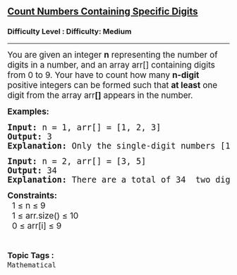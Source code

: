 <h2><a href="https://www.geeksforgeeks.org/problems/count-numbers-containing-specific-digits/1?_gl=1*y23x6f*_up*MQ..*_gs*MQ..&gclid=CjwKCAjwp_LDBhBCEiwAK7FnkrPAUPO0Na9A-TVbI3mne4pcJjq4WuuKrBwPv5fcMrpO85T-b6TQERoCQ3IQAvD_BwE&gbraid=0AAAAAC9yBkCyjlF8eBFja9OWJ0NyN2doT">Count Numbers Containing Specific Digits</a></h2><h3>Difficulty Level : Difficulty: Medium</h3><hr><div class="problems_problem_content__Xm_eO"><p><span style="font-size: 14pt;">You are given an integer <strong>n</strong> representing the number of digits in a number, and an array arr[] containing digits from 0 to 9. Your have to count how many <strong data-start="268" data-end="279">n-digit</strong> positive integers can be formed such that <strong>at least</strong> one digit from the array arr<strong>[]</strong> appears in the number.</span><span style="font-size: 14pt;"><br></span></p>
<p><strong><span style="font-size: 14pt;">Examples:<br></span></strong></p>
<pre><strong><span style="font-size: 14pt;">Input: </span></strong><span style="font-size: 14pt;">n = 1, arr[] = [1, 2, 3]</span><strong><span style="font-size: 14pt;"><br>Output: </span></strong><span style="font-size: 14pt;">3</span><strong><span style="font-size: 14pt;"><br>Explanation: </span></strong><span style="font-size: 14pt;">Only the single-digit numbers [1, 2, 3] satisfy the condition.</span></pre>
<pre><strong><span style="font-size: 14pt;">Input: </span></strong><span style="font-size: 14pt;">n = 2, arr[] = [3, 5]</span><strong><span style="font-size: 14pt;"><br>Output: </span></strong><span style="font-size: 14pt;">34</span><strong><span style="font-size: 14pt;"><br>Explanation: </span></strong><span style="font-size: 14pt;">There are a total of 34  two digit numbers which contain atleast  one out of  [3, 5].<br></span></pre>
<p><span style="font-size: 14pt;"><strong>Constraints:<br></strong>&nbsp; 1 ≤ n ≤ 9<br></span><span style="font-size: 14pt;">&nbsp; 1 ≤ arr.size() ≤ 10<br></span><span style="font-size: 14pt;">&nbsp; 0 ≤ arr[i] ≤ 9</span></p></div><br><p><span style=font-size:18px><strong>Topic Tags : </strong><br><code>Mathematical</code>&nbsp;